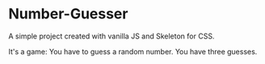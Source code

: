 # Number-Guesser
A simple project created with vanilla JS and Skeleton for CSS.

It's a game: You have to guess a random number. You have three guesses.
